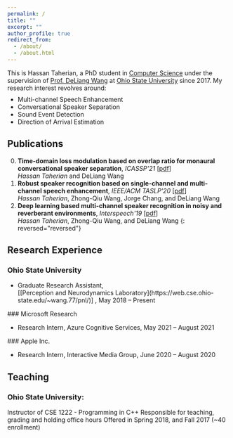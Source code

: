 ```yaml
---
permalink: /
title: ""
excerpt: ""
author_profile: true
redirect_from: 
  - /about/
  - /about.html
---
```


This is Hassan Taherian, a PhD student in [Computer&nbsp;Science](https://cse.osu.edu/) under the supervision of [Prof.&nbsp;DeLiang&nbsp;Wang](https://web.cse.ohio-state.edu/~wang.77/) at [Ohio&nbsp;State&nbsp;University](https://www.osu.edu) since 2017. My research interest revolves around:
<ul class='twocol' style="margin-top: -1%;" markdown='1'>
<li> Multi-channel Speech Enhancement</li>
<li> Conversational Speaker Separation</li>
<li> Sound Event Detection</li>
<li> Direction of Arrival Estimation</li>
</ul>



Publications
----
0. **Time-domain loss modulation based on overlap ratio for monaural conversational speaker separation**, *ICASSP'21* [[pdf](https://web.cse.ohio-state.edu/~wang.77/papers/Taherian-Wang.icassp21.pdf)]
<br><i>Hassan Taherian</i> and DeLiang Wang
0. **Robust speaker recognition based on single-channel and multi-channel speech enhancement**, *IEEE/ACM TASLP'20* [[pdf](https://web.cse.ohio-state.edu/~wang.77/papers/TWCW.taslp20.pdf)]
<br><i>Hassan Taherian</i>, Zhong-Qiu Wang, Jorge Chang, and DeLiang Wang
0. **Deep learning based multi-channel speaker recognition in noisy and reverberant environments**, *Interspeech'19* [[pdf](https://web.cse.ohio-state.edu/~wang.77/papers/TWCW.taslp20.pdf)]
<br><i>Hassan Taherian</i>, Zhong-Qiu Wang, and DeLiang Wang
{: reversed="reversed"}


Research Experience
----
### Ohio State University
<ul class='twocol' markdown='1'>
<li>Graduate Research Assistant, [[Perception&nbsp;and&nbsp;Neurodynamics&nbsp;Laboratory](https://web.cse.ohio-state.edu/~wang.77/pnl/)] , May 2018 – Present</li>
</ul>
### Microsoft Research
<ul class='twocol' markdown='1'>
<li>Research Intern, Azure Cognitive Services, May 2021 – August 2021</li>
</ul>
### Apple Inc.
<ul class='twocol' markdown='1'>
<li>Research Intern, Interactive Media Group, June 2020 – August 2020</li>
</ul>

Teaching
----
### Ohio State University:
Instructor of CSE 1222 - Programming in C++
Responsible for teaching, grading and holding office hours
Offered in Spring 2018, and Fall 2017 (~40 enrollment)



